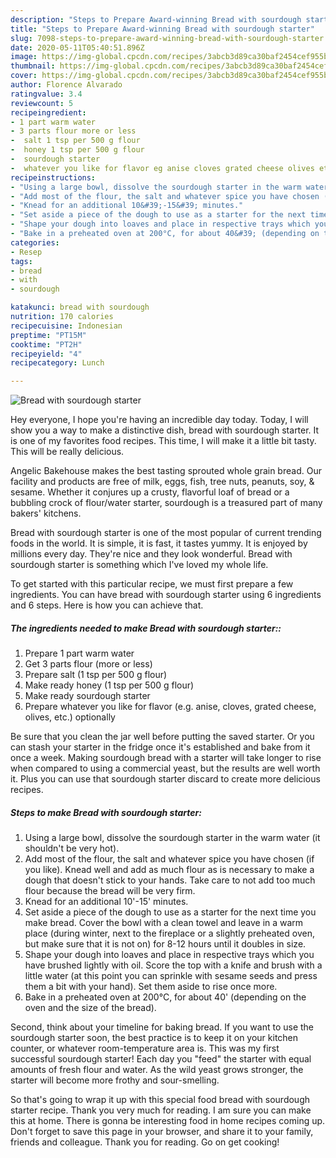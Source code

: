 ```yaml
---
description: "Steps to Prepare Award-winning Bread with sourdough starter"
title: "Steps to Prepare Award-winning Bread with sourdough starter"
slug: 7098-steps-to-prepare-award-winning-bread-with-sourdough-starter
date: 2020-05-11T05:40:51.896Z
image: https://img-global.cpcdn.com/recipes/3abcb3d89ca30baf2454cef955b74da0/751x532cq70/bread-with-sourdough-starter-recipe-main-photo.jpg
thumbnail: https://img-global.cpcdn.com/recipes/3abcb3d89ca30baf2454cef955b74da0/751x532cq70/bread-with-sourdough-starter-recipe-main-photo.jpg
cover: https://img-global.cpcdn.com/recipes/3abcb3d89ca30baf2454cef955b74da0/751x532cq70/bread-with-sourdough-starter-recipe-main-photo.jpg
author: Florence Alvarado
ratingvalue: 3.4
reviewcount: 5
recipeingredient:
- 1 part warm water
- 3 parts flour more or less
-  salt 1 tsp per 500 g flour
-  honey 1 tsp per 500 g flour
-  sourdough starter
-  whatever you like for flavor eg anise cloves grated cheese olives etc optionally
recipeinstructions:
- "Using a large bowl, dissolve the sourdough starter in the warm water (it shouldn&#39;t be very hot)."
- "Add most of the flour, the salt and whatever spice you have chosen (if you like). Knead well and add as much flour as is necessary to make a dough that doesn&#39;t stick to your hands. Take care to not add too much flour because the bread will be very firm."
- "Knead for an additional 10&#39;-15&#39; minutes."
- "Set aside a piece of the dough to use as a starter for the next time you make bread. Cover the bowl with a clean towel and leave in a warm place (during winter, next to the fireplace or a slightly preheated oven, but make sure that it is not on) for 8-12 hours until it doubles in size."
- "Shape your dough into loaves and place in respective trays which you have brushed lightly with oil. Score the top with a knife and brush with a little water (at this point you can sprinkle with sesame seeds and press them a bit with your hand). Set them aside to rise once more."
- "Bake in a preheated oven at 200°C, for about 40&#39; (depending on the oven and the size of the bread)."
categories:
- Resep
tags:
- bread
- with
- sourdough

katakunci: bread with sourdough
nutrition: 170 calories
recipecuisine: Indonesian
preptime: "PT15M"
cooktime: "PT2H"
recipeyield: "4"
recipecategory: Lunch

---
```



![Bread with sourdough starter](https://img-global.cpcdn.com/recipes/3abcb3d89ca30baf2454cef955b74da0/751x532cq70/bread-with-sourdough-starter-recipe-main-photo.jpg)

Hey everyone, I hope you're having an incredible day today. Today, I will show you a way to make a distinctive dish, bread with sourdough starter. It is one of my favorites food recipes. This time, I will make it a little bit tasty. This will be really delicious.

Angelic Bakehouse makes the best tasting sprouted whole grain bread. Our facility and products are free of milk, eggs, fish, tree nuts, peanuts, soy, &amp; sesame. Whether it conjures up a crusty, flavorful loaf of bread or a bubbling crock of flour/water starter, sourdough is a treasured part of many bakers&#39; kitchens.

Bread with sourdough starter is one of the most popular of current trending foods in the world. It is simple, it is fast, it tastes yummy. It is enjoyed by millions every day. They're nice and they look wonderful. Bread with sourdough starter is something which I've loved my whole life.


To get started with this particular recipe, we must first prepare a few ingredients. You can have bread with sourdough starter using 6 ingredients and 6 steps. Here is how you can achieve that.

##### The ingredients needed to make Bread with sourdough starter::

1. Prepare 1 part warm water
1. Get 3 parts flour (more or less)
1. Prepare  salt (1 tsp per 500 g flour)
1. Make ready  honey (1 tsp per 500 g flour)
1. Make ready  sourdough starter
1. Prepare  whatever you like for flavor (e.g. anise, cloves, grated cheese, olives, etc.) optionally


Be sure that you clean the jar well before putting the saved starter. Or you can stash your starter in the fridge once it&#39;s established and bake from it once a week. Making sourdough bread with a starter will take longer to rise when compared to using a commercial yeast, but the results are well worth it. Plus you can use that sourdough starter discard to create more delicious recipes. 

##### Steps to make Bread with sourdough starter:

1. Using a large bowl, dissolve the sourdough starter in the warm water (it shouldn&#39;t be very hot).
1. Add most of the flour, the salt and whatever spice you have chosen (if you like). Knead well and add as much flour as is necessary to make a dough that doesn&#39;t stick to your hands. Take care to not add too much flour because the bread will be very firm.
1. Knead for an additional 10&#39;-15&#39; minutes.
1. Set aside a piece of the dough to use as a starter for the next time you make bread. Cover the bowl with a clean towel and leave in a warm place (during winter, next to the fireplace or a slightly preheated oven, but make sure that it is not on) for 8-12 hours until it doubles in size.
1. Shape your dough into loaves and place in respective trays which you have brushed lightly with oil. Score the top with a knife and brush with a little water (at this point you can sprinkle with sesame seeds and press them a bit with your hand). Set them aside to rise once more.
1. Bake in a preheated oven at 200°C, for about 40&#39; (depending on the oven and the size of the bread).


Second, think about your timeline for baking bread. If you want to use the sourdough starter soon, the best practice is to keep it on your kitchen counter, or whatever room-temperature area is. This was my first successful sourdough starter! Each day you &#34;feed&#34; the starter with equal amounts of fresh flour and water. As the wild yeast grows stronger, the starter will become more frothy and sour-smelling. 

So that's going to wrap it up with this special food bread with sourdough starter recipe. Thank you very much for reading. I am sure you can make this at home. There is gonna be interesting food in home recipes coming up. Don't forget to save this page in your browser, and share it to your family, friends and colleague. Thank you for reading. Go on get cooking!
